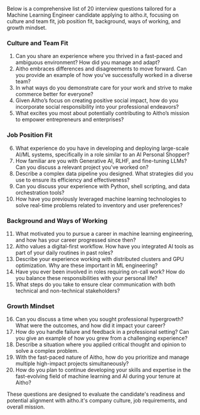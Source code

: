 Below is a comprehensive list of 20 interview questions tailored for a Machine Learning Engineer candidate applying to aitho.it, focusing on culture and team fit, job position fit, background, ways of working, and growth mindset.

### Culture and Team Fit

1. Can you share an experience where you thrived in a fast-paced and ambiguous environment? How did you manage and adapt?
2. Aitho embraces differences and disagreements to move forward. Can you provide an example of how you've successfully worked in a diverse team?
3. In what ways do you demonstrate care for your work and strive to make commerce better for everyone?
4. Given Aitho’s focus on creating positive social impact, how do you incorporate social responsibility into your professional endeavors?
5. What excites you most about potentially contributing to Aitho’s mission to empower entrepreneurs and enterprises?

### Job Position Fit

6. What experience do you have in developing and deploying large-scale AI/ML systems, specifically in a role similar to an AI Personal Shopper?
7. How familiar are you with Generative AI, RLHF, and fine-tuning LLMs? Can you discuss a relevant project you've worked on?
8. Describe a complex data pipeline you designed. What strategies did you use to ensure its efficiency and effectiveness?
9. Can you discuss your experience with Python, shell scripting, and data orchestration tools?
10. How have you previously leveraged machine learning technologies to solve real-time problems related to inventory and user preferences?

### Background and Ways of Working

11. What motivated you to pursue a career in machine learning engineering, and how has your career progressed since then?
12. Aitho values a digital-first workflow. How have you integrated AI tools as part of your daily routines in past roles?
13. Describe your experience working with distributed clusters and GPU optimization. Why are these important in ML engineering?
14. Have you ever been involved in roles requiring on-call work? How do you balance these responsibilities with your personal life?
15. What steps do you take to ensure clear communication with both technical and non-technical stakeholders?

### Growth Mindset

16. Can you discuss a time when you sought professional hypergrowth? What were the outcomes, and how did it impact your career?
17. How do you handle failure and feedback in a professional setting? Can you give an example of how you grew from a challenging experience?
18. Describe a situation where you applied critical thought and opinion to solve a complex problem.
19. With the fast-paced nature of Aitho, how do you prioritize and manage multiple high-impact projects simultaneously?
20. How do you plan to continue developing your skills and expertise in the fast-evolving field of machine learning and AI during your tenure at Aitho?

These questions are designed to evaluate the candidate's readiness and potential alignment with aitho.it's company culture, job requirements, and overall mission.